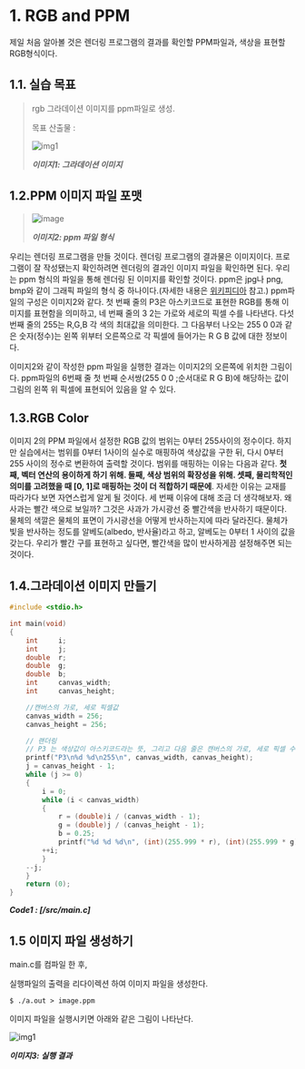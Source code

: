 # 1. RGB and PPM

 제일 처음 알아볼 것은 렌더링 프로그램의 결과를 확인할 PPM파일과, 색상을 표현할 RGB형식이다.

## 1.1. 실습 목표
> rgb 그라데이션 이미지를 ppm파일로 생성.
>
> 목표 산출물 :
>
> ![img1](https://raytracing.github.io/images/img-1.01-first-ppm-image.png)
>
> ***이미지1: 그라데이션 이미지***

## 1.2.PPM 이미지 파일 포맷
>
>![image](https://raytracing.github.io/images/fig-1.01-ppm.jpg)
>
> ***이미지2: ppm 파일 형식***

우리는 렌더링 프로그램을 만들 것이다. 렌더링 프로그램의 결과물은 이미지이다. 프로그램이 잘 작성됐는지 확인하려면 렌더링의 결과인 이미지 파일을 확인하면 된다. 우리는 ppm 형식의 파일을 통해 렌더링 된 이미지를 확인할 것이다. ppm은 jpg나 png, bmp와 같이 그래픽 파일의 형식 중 하나이다.(자세한 내용은 [위키피디아](https://en.wikipedia.org/wiki/Netpbm) 참고.) ppm파일의 구성은 이미지2와 같다. 첫 번째 줄의 P3은 아스키코드로 표현한 RGB를 통해 이미지를 표현함을 의미하고, 네 번째 줄의 3 2는 가로와 세로의 픽셀 수를 나타낸다. 다섯 번째 줄의 255는 R,G,B 각 색의 최대값을 의미한다. 그 다음부터 나오는 255 0 0과 같은 숫자(정수)는 왼쪽 위부터 오른쪽으로 각 픽셀에 들어가는 R G B 값에 대한 정보이다.

이미지2와 같이 작성한 ppm 파일을 실행한 결과는 이미지2의 오른쪽에 위치한 그림이다. ppm파일의 6번째 줄 첫 번째 순서쌍(255 0 0 ;순서대로 R G B)에 해당하는 값이 그림의 왼쪽 위 픽셀에 표현되어 있음을 알 수 있다.

## 1.3.RGB Color

이미지 2의 PPM 파일에서 설정한 RGB 값의 범위는 0부터 255사이의 정수이다. 하지만 실습에서는 범위를 0부터 1사이의 실수로 매핑하여 색상값을 구한 뒤, 다시 0부터 255 사이의 정수로 변환하여 출력할 것이다. 범위를 매핑하는 이유는 다음과 같다. **첫째, 벡터 연산의 용이하게 하기 위해. 둘째, 색상 범위의 확장성을 위해. 셋째, 물리학적인 의미를 고려했을 때 [0, 1]로 매핑하는 것이 더 적합하기 때문에**. 자세한 이유는 교재를 따라가다 보면 자연스럽게 알게 될 것이다. 
세 번째 이유에 대해 조금 더 생각해보자. 왜 사과는 빨간 색으로 보일까? 그것은 사과가 가시광선 중 빨간색을 반사하기 때문이다. 물체의 색깔은 물체의 표면이 가시광선을 어떻게 반사하는지에 따라 달라진다. 물체가 빛을 반사하는 정도를 알베도(albedo, 반사율)라고 하고, 알베도는 0부터 1 사이의 값을 갖는다. 우리가 빨간 구를 표현하고 싶다면, 빨간색을 많이 반사하게끔 설정해주면 되는 것이다.

## 1.4.그라데이션 이미지 만들기

```c
#include <stdio.h>

int	main(void)
{
	int		i;
	int		j;
	double	r;
	double	g;
	double	b;
	int		canvas_width;
	int		canvas_height;

	//캔버스의 가로, 세로 픽셀값
	canvas_width = 256;
	canvas_height = 256;

	// 랜더링
	// P3 는 색상값이 아스키코드라는 뜻, 그리고 다음 줄은 캔버스의 가로, 세로 픽셀 수, 마지막은 사용할 색상값
	printf("P3\n%d %d\n255\n", canvas_width, canvas_height);
	j = canvas_height - 1;
	while (j >= 0)
	{
		i = 0;
		while (i < canvas_width)
		{
			r = (double)i / (canvas_width - 1);
			g = (double)j / (canvas_height - 1);
			b = 0.25;
			printf("%d %d %d\n", (int)(255.999 * r), (int)(255.999 * g), (int)(255.999 * b));
		++i;
		}
	--j;
	}
	return (0);
}
```
***Code1 : [/src/main.c]***


## 1.5 이미지 파일 생성하기

main.c를 컴파일 한 후,

실행파일의 출력을 리다이렉션 하여 이미지 파일을 생성한다.


```
$ ./a.out > image.ppm
```
이미지 파일을 실행시키면 아래와 같은 그림이 나타난다.


![img1](https://raytracing.github.io/images/img-1.01-first-ppm-image.png)

***이미지3: 실행 결과***